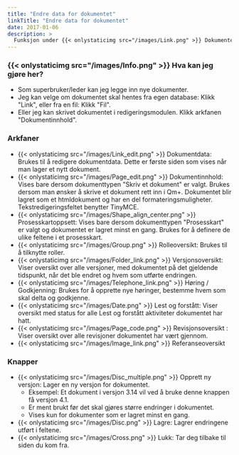 ```yaml
---
title: "Endre data for dokumentet"
linkTitle: "Endre data for dokumentet"
date: 2017-01-06
description: >
  Funksjon under {{< onlystaticimg src="/images/Link.png" >}} Dokumenter for å vedlikeholde data om dokumenter. 
---
```

### {{< onlystaticimg src="/images/Info.png" >}} Hva kan jeg gjøre her?

- Som superbruker/leder kan jeg legge inn nye dokumenter.
- Jeg kan velge om dokumentet skal hentes fra egen database: Klikk "Link", eller fra en fil: Klikk "Fil".
- Eller jeg kan skrivet dokumentet i redigeringsmodulen. Klikk arkfanen "Dokumentinnhold".

### Arkfaner

- {{< onlystaticimg src="/images/Link_edit.png" >}} Dokumentdata: Brukes til å redigere dokumentdata. Dette er første siden som vises når man lager et nytt dokument.
- {{< onlystaticimg src="/images/Page_edit.png" >}} Dokumentinnhold: Vises bare dersom dokumenttypen "Skriv et dokument" er valgt. Brukes dersom man ønsker å skrive et dokument rett inn i Qm+. Dokumentet blir lagret som et htmldokument og har en del formateringsmuligheter. Tekstredigeringsfeltet benytter TinyMCE.
- {{< onlystaticimg src="/images/Shape_align_center.png" >}} Prosesskartoppsett: Vises bare dersom dokumenttypen "Prosesskart" er valgt og dokumentet er lagret minst en gang. Brukes for å definere de ulike feltene i et prosesskart.
- {{< onlystaticimg src="/images/Group.png" >}} Rolleoversikt: Brukes til å tilknytte roller.
- {{< onlystaticimg src="/images/Folder_link.png" >}} Versjonsoversikt: Viser oversikt over alle versjoner, med dokumentet på det gjeldende tidspunkt, når det ble endret og hvem som utførte endringen.
- {{< onlystaticimg src="/images/Telephone_link.png" >}} Høring / Godkjenning: Brukes for å opprette nye høringer, bestemme hvem som skal delta og godkjenne.
- {{< onlystaticimg src="/images/Date.png" >}} Lest og forstått: Viser oversikt med status for alle Lest og forstått aktiviteter dokumentet har hatt.
- {{< onlystaticimg src="/images/Page_code.png" >}} Revisjonsoversikt : Viser oversikt over alle revisjoner dokumentet har vært gjennom.
- {{< onlystaticimg src="/images/Image_link.png" >}} Referanseoversikt

### Knapper

- {{< onlystaticimg src="/images/Disc_multiple.png" >}} Opprett ny versjon: Lager en ny versjon for dokumentet.
  - Eksempel: Et dokument i versjon 3.14 vil ved å bruke denne knappen få versjon 4.1.
  - Er ment brukt før det skal gjøres større endringer i dokumentet.
  - Vises kun for dokumenter som er lagret minst en gang.
- {{< onlystaticimg src="/images/Disc.png" >}} Lagre: Lagrer endringene utført i feltene.
- {{< onlystaticimg src="/images/Cross.png" >}} Lukk: Tar deg tilbake til siden du kom fra.
